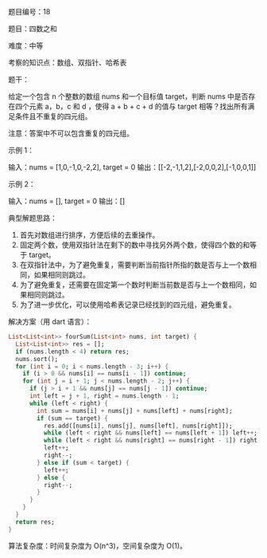 题目编号：18

题目：四数之和

难度：中等

考察的知识点：数组、双指针、哈希表

题干：

给定一个包含 n 个整数的数组 nums 和一个目标值 target，判断 nums 中是否存在四个元素 a，b，c 和 d ，使得 a + b + c + d 的值与 target 相等？找出所有满足条件且不重复的四元组。

注意：答案中不可以包含重复的四元组。

示例 1：

输入：nums = [1,0,-1,0,-2,2], target = 0
输出：[[-2,-1,1,2],[-2,0,0,2],[-1,0,0,1]]

示例 2：

输入：nums = [], target = 0
输出：[]

典型解题思路：

1. 首先对数组进行排序，方便后续的去重操作。
2. 固定两个数，使用双指针法在剩下的数中寻找另外两个数，使得四个数的和等于 target。
3. 在双指针法中，为了避免重复，需要判断当前指针所指的数是否与上一个数相同，如果相同则跳过。
4. 为了避免重复，还需要在固定第一个数时判断当前数是否与上一个数相同，如果相同则跳过。
5. 为了进一步优化，可以使用哈希表记录已经找到的四元组，避免重复。

解决方案（用 dart 语言）：

```dart
List<List<int>> fourSum(List<int> nums, int target) {
  List<List<int>> res = [];
  if (nums.length < 4) return res;
  nums.sort();
  for (int i = 0; i < nums.length - 3; i++) {
    if (i > 0 && nums[i] == nums[i - 1]) continue;
    for (int j = i + 1; j < nums.length - 2; j++) {
      if (j > i + 1 && nums[j] == nums[j - 1]) continue;
      int left = j + 1, right = nums.length - 1;
      while (left < right) {
        int sum = nums[i] + nums[j] + nums[left] + nums[right];
        if (sum == target) {
          res.add([nums[i], nums[j], nums[left], nums[right]]);
          while (left < right && nums[left] == nums[left + 1]) left++;
          while (left < right && nums[right] == nums[right - 1]) right--;
          left++;
          right--;
        } else if (sum < target) {
          left++;
        } else {
          right--;
        }
      }
    }
  }
  return res;
}
```

算法复杂度：时间复杂度为 O(n^3)，空间复杂度为 O(1)。
